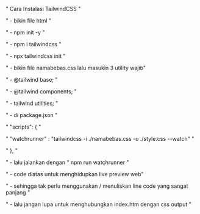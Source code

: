 " Cara Instalasi TailwindCSS "

" - bikin file html "

" - npm init -y "

" - npm i tailwindcss "

" - npx tailwindcss init "

" - bikin file namabebas.css lalu masukin 3 utility wajib"

" - @tailwind base; "

" - @tailwind components; "

" - tailwind utilities; "


" - di package.json "

"   "scripts": {  "

"    "watchrunner" : "tailwindcss -i ./namabebas.css -o ./style.css --watch" "

"  }, "

" - lalu jalankan dengan " npm run watchrunner "

" - code diatas untuk menghidupkan live preview web"

" - sehingga tak perlu menggunakan / menuliskan line code yang sangat panjang "

" - lalu jangan lupa untuk menghubungkan index.htm dengan css output "